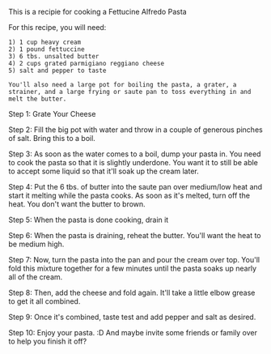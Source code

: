 This is a recipie for cooking a Fettucine Alfredo Pasta

For this recipe, you will need:

    1) 1 cup heavy cream
    2) 1 pound fettuccine
    3) 6 tbs. unsalted butter
    4) 2 cups grated parmigiano reggiano cheese
    5) salt and pepper to taste

    You'll also need a large pot for boiling the pasta, a grater, a strainer, and a large frying or saute pan to toss everything in and melt the butter.


Step 1: Grate Your Cheese

Step 2: Fill the big pot with water and throw in a couple of generous pinches of salt. Bring this to a boil.

Step 3: As soon as the water comes to a boil, dump your pasta in. You need to cook the pasta so that it is slightly underdone. You want it to still be able to accept some liquid so that it'll soak up the cream later.

Step 4: Put the 6 tbs. of butter into the saute pan over medium/low heat and start it melting while the pasta cooks. As soon as it's melted, turn off the heat. You don't want the butter to brown.

Step 5: When the pasta is done cooking, drain it 

Step 6: When the pasta is draining, reheat the butter. You'll want the heat to be medium high. 

Step 7: Now, turn the pasta into the pan and pour the cream over top. You'll fold this mixture together for a few minutes until the pasta soaks up nearly all of the cream.

Step 8: Then, add the cheese and fold again. It'll take a little elbow grease to get it all combined.

Step 9: Once it's combined, taste test and add pepper and salt as desired.

Step 10: Enjoy your pasta. :D
And maybe invite some friends or family over to help you finish it off?
